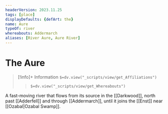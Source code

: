 ```yaml
---
headerVersion: 2023.11.25
tags: [place]
displayDefaults: {defArt: the}
name: Aure
typeOf: river
whereabouts: Addermarch
aliases: [River Aure, Aure River]
---
```

# The Aure
>[!info]+ Information
> `$=dv.view("_scripts/view/get_Affiliations")`
>> `$=dv.view("_scripts/view/get_Whereabouts")`

A fast-moving river that flows from its source in the [[Darkwood]], north past [[Adderfell]] and through [[Addermarch]], until it joins the [[Enst]] near [[Ozabal|Ozabal Swamp]].